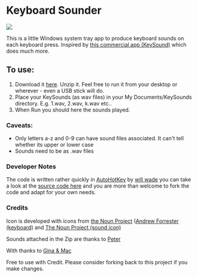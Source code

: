 # Keyboard Sounder

![](https://github.com/willwade/Scripting-Recipes-for-AT/raw/master/Autohotkey/SoundingKeyboardMouse/icon.png)

This is a little Windows system tray app to produce keyboard sounds on each keyboard press. Inspired by [this commercial app (KeySound)](http://www.softboy.net/keysound/) which does much more. 
 
## To use:

1. Download it [here](http://wllw.de/KsRdiX). Unzip it. Feel free to run it from your desktop or wherever - even a USB stick will do.
2. Place your KeySounds (as wav files) in your My Documents/KeySounds directory. E.g. 1.wav, 2.wav, k.wav etc..
3. When Run you should here the sounds played. 

### Caveats:

- Only letters a-z and 0-9 can have sound files associated. It can't tell whether its upper or lower case
- Sounds need to be as .wav files

### Developer Notes

The code is written rather quickly in [AutoHotKey](http://www.autohotkey.com/) by [will wade](http://willwa.de) you can take a look at the [source code here](https://github.com/willwade/Scripting-Recipes-for-AT/tree/master/Autohotkey/SoundingKeyboardMouse) and you are more than welcome to fork the code and adapt for your own needs. 

### Credits

Icon is developed with icons from [the Noun Project](http://thenounproject.com/) ([Andrew Forrester (keyboard)](http://thenounproject.com/noun/computer-keyboard/#icon-No1807) and [The Noun Project (sound icon)](http://thenounproject.com/noun/speaker/#about) 

Sounds attached in the Zip are thanks to [Peter](http://www.theblog.ca/mp3-audio-files-alphabet)

With thanks to [Gina & Mac](http://inkyed.wordpress.com/about/)

Free to use with Credit. Please consider forking back to this project if you make changes. 
